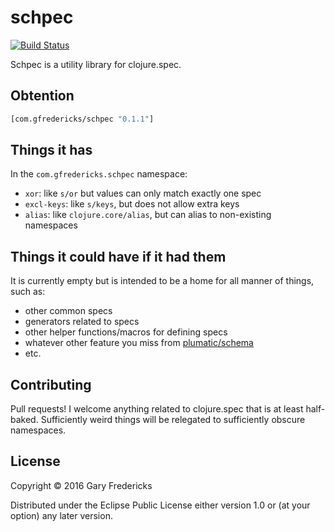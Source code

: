 # schpec

[![Build Status](https://travis-ci.org/gfredericks/schpec.svg?branch=master)](https://travis-ci.org/gfredericks/schpec)

Schpec is a utility library for clojure.spec.

## Obtention

``` clojure
[com.gfredericks/schpec "0.1.1"]
```

## Things it has

In the `com.gfredericks.schpec` namespace:

- `xor`: like `s/or` but values can only match exactly one spec
- `excl-keys`: like `s/keys`, but does not allow extra keys
- `alias`: like `clojure.core/alias`, but can alias to non-existing namespaces

## Things it could have if it had them

It is currently empty but is intended to be a home for all manner of
things, such as:

- other common specs
- generators related to specs
- other helper functions/macros for defining specs
- whatever other feature you miss from
  [plumatic/schema](https://github.com/plumatic/schema)
- etc.

## Contributing

Pull requests! I welcome anything related to clojure.spec that is at
least half-baked. Sufficiently weird things will be relegated to
sufficiently obscure namespaces.

## License

Copyright © 2016 Gary Fredericks

Distributed under the Eclipse Public License either version 1.0 or (at
your option) any later version.
